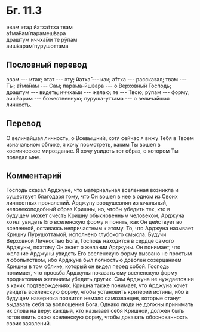 # Бг. 11.3
эвам этад йатха̄ттха твам<br/>
а̄тма̄нам̇ парамеш́вара<br/>
драшт̣ум иччха̄ми те рӯпам<br/>
аиш́варам̇ пурушоттама
## Пословный перевод

эвам --- итак; этат --- эту; йатха̄ --- как; а̄ттха --- рассказал; твам
--- Ты; а̄тма̄нам --- Сам; парама-ӣш́вара --- о Верховный Господь; драшт̣ум
--- видеть; иччха̄ми --- желаю; те --- Твою; рӯпам --- форму; аиш́варам
--- божественную; пуруша-уттама --- о величайшая личность.

## Перевод

О величайшая личность, о Всевышний, хотя сейчас я вижу Тебя в Твоем
изначальном облике, я хочу посмотреть, каким Ты вошел в космическое
мироздание. Я хочу увидеть тот образ, о котором Ты поведал мне.

## Комментарий

Господь сказал Арджуне, что материальная вселенная возникла и существует
благодаря тому, что Он вошел в нее в одном из Своих личностных
проявлений. Арджуну воодушевлял изначальный, человекоподобный образ
Кришны, но, чтобы убедить тех, кто в будущем может счесть Кришну
обыкновенным человеком, Арджуна хотел увидеть Его вселенскую форму и
понять, как Он действует во вселенной, оставаясь непричастным к этому.
То, что Арджуна называет Кришну Пурушоттамой, исполнено глубокого
смысла. Будучи Верховной Личностью Бога, Господь находится в сердце
самого Арджуны, поэтому Он знает о желании Арджуны. Он понимает, что
желание Арджуны увидеть Его вселенскую форму вызвано не простым
любопытством, ибо Арджуна был полностью доволен созерцанием Кришны в том
облике, который он видел перед собой. Господь понимает, что просьба
Арджуны показать ему вселенскую форму продиктована желанием убедить
других. Сам Арджуна не нуждается ни в каких подтверждениях. Кришна также
понимает, что Арджуна хочет увидеть вселенскую форму, чтобы установить
критерий истины, ибо в будущем наверняка появится немало самозванцев,
которые станут выдавать себя за воплощения Бога. Однако люди не должны
принимать их слова на веру: каждый, кто называет себя Кришной, должен
быть готов явить свою вселенскую форму, чтобы доказать обоснованность
своих заявлений.
